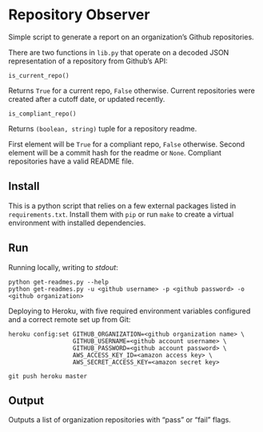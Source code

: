 Repository Observer
===================

Simple script to generate a report on an organization’s Github repositories.

There are two functions in `lib.py` that operate on a decoded JSON
representation of a repository from Github’s API:

`is_current_repo()`

Returns `True` for a current repo, `False` otherwise. Current repositories
were created after a cutoff date, or updated recently.

`is_compliant_repo()`

Returns `(boolean, string)` tuple for a repository readme.

First element will be `True` for a compliant repo, `False` otherwise.
Second element will be a commit hash for the readme or `None`.
Compliant repositories have a valid README file.

Install
-------

This is a python script that relies on a few external packages listed in
`requirements.txt`. Install them with `pip` or run `make` to create a virtual
environment with installed dependencies.

Run
---

Running locally, writing to *stdout*:

    python get-readmes.py --help
    python get-readmes.py -u <github username> -p <github password> -o <github organization>

Deploying to Heroku, with five required environment variables configured and
a correct remote set up from Git:

    heroku config:set GITHUB_ORGANIZATION=<github organization name> \
                      GITHUB_USERNAME=<github account username> \
                      GITHUB_PASSWORD=<github account password> \
                      AWS_ACCESS_KEY_ID=<amazon access key> \
                      AWS_SECRET_ACCESS_KEY=<amazon secret key>
    
    git push heroku master

Output
------

Outputs a list of organization repositories with “pass” or “fail” flags.
